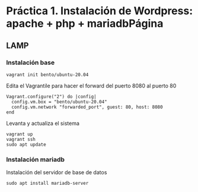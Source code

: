 # Práctica 1. Instalación de Wordpress: apache + php + mariadbPágina

## LAMP

### Instalación base

```
vagrant init bento/ubuntu-20.04
```

Edita el Vagrantile para hacer el forward del puerto 8080 al puerto 80

```
Vagrant.configure("2") do |config|
  config.vm.box = "bento/ubuntu-20.04"
  config.vm.network "forwarded_port", guest: 80, host: 8080
end
```


Levanta y actualiza el sistema


```
vagrant up
vagrant ssh
sudo apt update
```

### Instalación mariadb

Instalación del servidor de base de datos

```
sudo apt install mariadb-server
```

